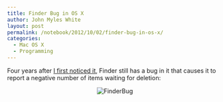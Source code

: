 ```yaml
---
title: Finder Bug in OS X
author: John Myles White
layout: post
permalink: /notebook/2012/10/02/finder-bug-in-os-x/
categories:
  - Mac OS X
  - Programming
---
```


Four years after [I first noticed it](http://www.johnmyleswhite.com/notebook/2008/08/30/negative-items-left-to-delete-under-mac-os-x-leopard/), Finder still has a bug in it that causes it to report a negative number of items waiting for deletion:

<center>
	<img src="http://www.johnmyleswhite.com/notebook/wp-content/uploads/2012/10/FinderBug.png" alt="FinderBug" />
</center>
